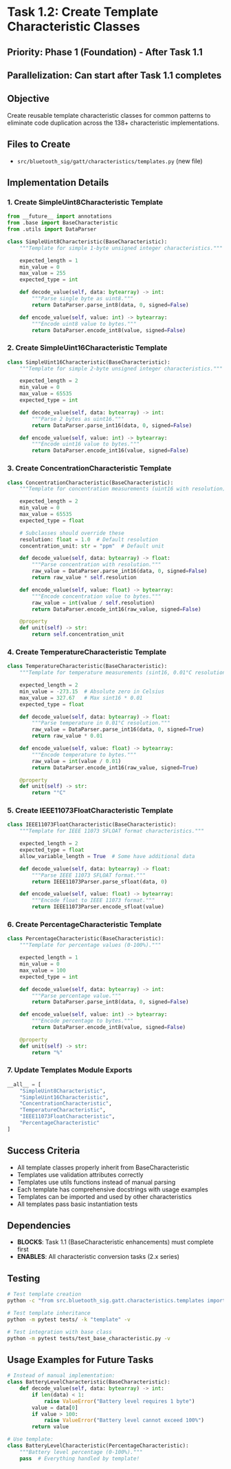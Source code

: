 # Task 1.2: Create Template Characteristic Classes

## Priority: Phase 1 (Foundation) - After Task 1.1

## Parallelization: Can start after Task 1.1 completes

## Objective

Create reusable template characteristic classes for common patterns to eliminate code duplication across the 138+ characteristic implementations.

## Files to Create

- `src/bluetooth_sig/gatt/characteristics/templates.py` (new file)

## Implementation Details

### 1. Create SimpleUint8Characteristic Template

```python
from __future__ import annotations
from .base import BaseCharacteristic
from .utils import DataParser

class SimpleUint8Characteristic(BaseCharacteristic):
    """Template for simple 1-byte unsigned integer characteristics."""

    expected_length = 1
    min_value = 0
    max_value = 255
    expected_type = int

    def decode_value(self, data: bytearray) -> int:
        """Parse single byte as uint8."""
        return DataParser.parse_int8(data, 0, signed=False)

    def encode_value(self, value: int) -> bytearray:
        """Encode uint8 value to bytes."""
        return DataParser.encode_int8(value, signed=False)
```

### 2. Create SimpleUint16Characteristic Template

```python
class SimpleUint16Characteristic(BaseCharacteristic):
    """Template for simple 2-byte unsigned integer characteristics."""

    expected_length = 2
    min_value = 0
    max_value = 65535
    expected_type = int

    def decode_value(self, data: bytearray) -> int:
        """Parse 2 bytes as uint16."""
        return DataParser.parse_int16(data, 0, signed=False)

    def encode_value(self, value: int) -> bytearray:
        """Encode uint16 value to bytes."""
        return DataParser.encode_int16(value, signed=False)
```

### 3. Create ConcentrationCharacteristic Template

```python
class ConcentrationCharacteristic(BaseCharacteristic):
    """Template for concentration measurements (uint16 with resolution)."""

    expected_length = 2
    min_value = 0
    max_value = 65535
    expected_type = float

    # Subclasses should override these
    resolution: float = 1.0  # Default resolution
    concentration_unit: str = "ppm"  # Default unit

    def decode_value(self, data: bytearray) -> float:
        """Parse concentration with resolution."""
        raw_value = DataParser.parse_int16(data, 0, signed=False)
        return raw_value * self.resolution

    def encode_value(self, value: float) -> bytearray:
        """Encode concentration value to bytes."""
        raw_value = int(value / self.resolution)
        return DataParser.encode_int16(raw_value, signed=False)

    @property
    def unit(self) -> str:
        return self.concentration_unit
```

### 4. Create TemperatureCharacteristic Template

```python
class TemperatureCharacteristic(BaseCharacteristic):
    """Template for temperature measurements (sint16, 0.01°C resolution)."""

    expected_length = 2
    min_value = -273.15  # Absolute zero in Celsius
    max_value = 327.67   # Max sint16 * 0.01
    expected_type = float

    def decode_value(self, data: bytearray) -> float:
        """Parse temperature in 0.01°C resolution."""
        raw_value = DataParser.parse_int16(data, 0, signed=True)
        return raw_value * 0.01

    def encode_value(self, value: float) -> bytearray:
        """Encode temperature to bytes."""
        raw_value = int(value / 0.01)
        return DataParser.encode_int16(raw_value, signed=True)

    @property
    def unit(self) -> str:
        return "°C"
```

### 5. Create IEEE11073FloatCharacteristic Template

```python
class IEEE11073FloatCharacteristic(BaseCharacteristic):
    """Template for IEEE 11073 SFLOAT format characteristics."""

    expected_length = 2
    expected_type = float
    allow_variable_length = True  # Some have additional data

    def decode_value(self, data: bytearray) -> float:
        """Parse IEEE 11073 SFLOAT format."""
        return IEEE11073Parser.parse_sfloat(data, 0)

    def encode_value(self, value: float) -> bytearray:
        """Encode float to IEEE 11073 format."""
        return IEEE11073Parser.encode_sfloat(value)
```

### 6. Create PercentageCharacteristic Template

```python
class PercentageCharacteristic(BaseCharacteristic):
    """Template for percentage values (0-100%)."""

    expected_length = 1
    min_value = 0
    max_value = 100
    expected_type = int

    def decode_value(self, data: bytearray) -> int:
        """Parse percentage value."""
        return DataParser.parse_int8(data, 0, signed=False)

    def encode_value(self, value: int) -> bytearray:
        """Encode percentage to bytes."""
        return DataParser.encode_int8(value, signed=False)

    @property
    def unit(self) -> str:
        return "%"
```

### 7. Update Templates Module Exports

```python
__all__ = [
    "SimpleUint8Characteristic",
    "SimpleUint16Characteristic",
    "ConcentrationCharacteristic",
    "TemperatureCharacteristic",
    "IEEE11073FloatCharacteristic",
    "PercentageCharacteristic"
]
```

## Success Criteria

- All template classes properly inherit from BaseCharacteristic
- Templates use validation attributes correctly
- Templates use utils functions instead of manual parsing
- Each template has comprehensive docstrings with usage examples
- Templates can be imported and used by other characteristics
- All templates pass basic instantiation tests

## Dependencies

- **BLOCKS**: Task 1.1 (BaseCharacteristic enhancements) must complete first
- **ENABLES**: All characteristic conversion tasks (2.x series)

## Testing

```bash
# Test template creation
python -c "from src.bluetooth_sig.gatt.characteristics.templates import SimpleUint16Characteristic; print('✅ Templates importable')"

# Test template inheritance
python -m pytest tests/ -k "template" -v

# Test integration with base class
python -m pytest tests/test_base_characteristic.py -v
```

## Usage Examples for Future Tasks

```python
# Instead of manual implementation:
class BatteryLevelCharacteristic(BaseCharacteristic):
    def decode_value(self, data: bytearray) -> int:
        if len(data) < 1:
            raise ValueError("Battery level requires 1 byte")
        value = data[0]
        if value > 100:
            raise ValueError("Battery level cannot exceed 100%")
        return value

# Use template:
class BatteryLevelCharacteristic(PercentageCharacteristic):
    """Battery level percentage (0-100%)."""
    pass  # Everything handled by template!
```
